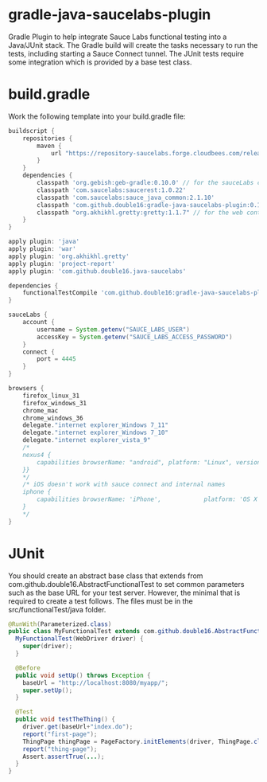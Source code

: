 gradle-java-saucelabs-plugin
============================

Gradle Plugin to help integrate Sauce Labs functional testing into a Java/JUnit stack. The Gradle build will create
the tasks necessary to run the tests, including starting a Sauce Connect tunnel. The JUnit tests require some integration
which is provided by a base test class.

# build.gradle
Work the following template into your build.gradle file:

```groovy
buildscript {
    repositories {
        maven {
            url "https://repository-saucelabs.forge.cloudbees.com/release"
        }
    }
    dependencies {
        classpath 'org.gebish:geb-gradle:0.10.0' // for the sauceLabs configuration
        classpath 'com.saucelabs:saucerest:1.0.22'
        classpath 'com.saucelabs:sauce_java_common:2.1.10'
        classpath 'com.github.double16:gradle-java-saucelabs-plugin:0.1-SNAPSHOT' // this plugin
        classpath "org.akhikhl.gretty:gretty:1.1.7" // for the web container
    }
}

apply plugin: 'java'
apply plugin: 'war'
apply plugin: 'org.akhikhl.gretty'
apply plugin: 'project-report'
apply plugin: 'com.github.double16.java-saucelabs'

dependencies {
    functionalTestCompile 'com.github.double16:gradle-java-saucelabs-plugin:0.1-SNAPSHOT'
}

sauceLabs {
    account {
        username = System.getenv("SAUCE_LABS_USER")
        accessKey = System.getenv("SAUCE_LABS_ACCESS_PASSWORD")
    }
    connect {
        port = 4445
    }
}

browsers {
    firefox_linux_31
    firefox_windows_31
    chrome_mac
    chrome_windows_36
    delegate."internet explorer_Windows 7_11"
    delegate."internet explorer_Windows 7_10"
    delegate."internet explorer_vista_9"
    /*
    nexus4 {
        capabilities browserName: "android", platform: "Linux", version: "4.4", deviceName: "LG Nexus 4"
    }}
    */
    /* iOS doesn't work with sauce connect and internal names
    iphone {
        capabilities browserName: 'iPhone',            platform: 'OS X 10.9',   version: '7.1', 'device-orientation': 'portrait'
    }
    */
}
```


# JUnit

You should create an abstract base class that extends from com.github.double16.AbstractFunctionalTest to set common
parameters such as the base URL for your test server. However, the minimal that is required to create a test follows. The
files must be in the src/functionalTest/java folder.

```java
@RunWith(Parameterized.class)
public class MyFunctionalTest extends com.github.double16.AbstractFunctionalTest {
  MyFunctionalTest(WebDriver driver) {
    super(driver);
  }

  @Before
  public void setUp() throws Exception {
    baseUrl = "http://localhost:8080/myapp/";
    super.setUp();
  }

  @Test
  public void testTheThing() {
    driver.get(baseUrl+"index.do");
    report("first-page");
    ThingPage thingPage = PageFactory.initElements(driver, ThingPage.class);
    report("thing-page");
    Assert.assertTrue(...);
  }
}
```
